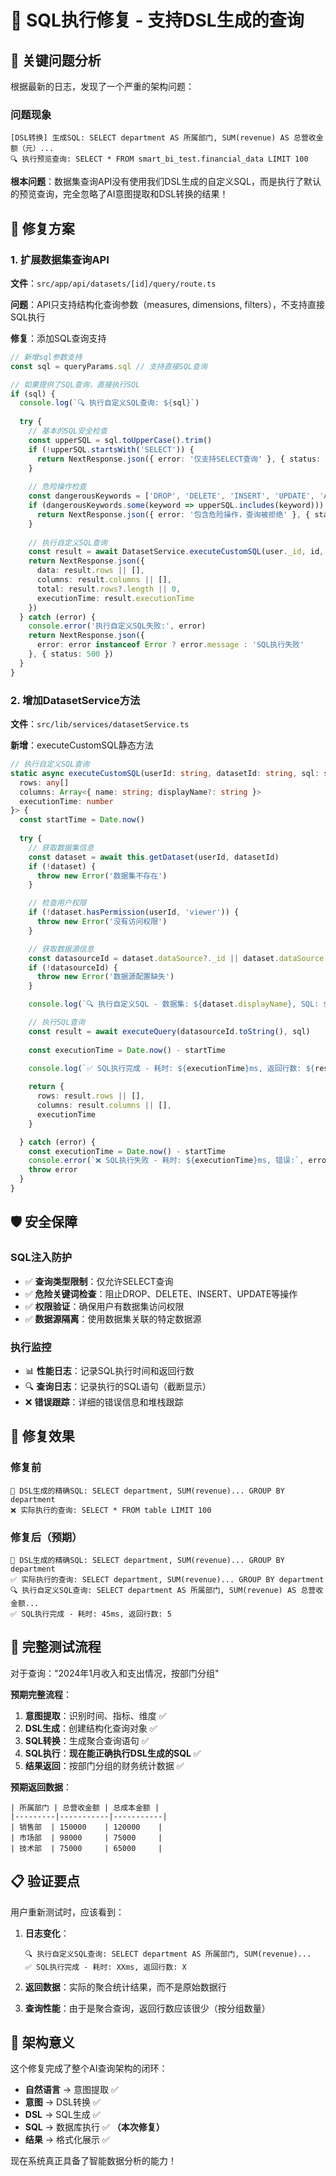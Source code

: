 # 🔧 SQL执行修复 - 支持DSL生成的查询

## 🐛 关键问题分析

根据最新的日志，发现了一个严重的架构问题：

### 问题现象
```
[DSL转换] 生成SQL: SELECT department AS 所属部门, SUM(revenue) AS 总营收金额（元）...
🔍 执行预览查询: SELECT * FROM smart_bi_test.financial_data LIMIT 100
```

**根本问题**：数据集查询API没有使用我们DSL生成的自定义SQL，而是执行了默认的预览查询，完全忽略了AI意图提取和DSL转换的结果！

## 🔧 修复方案

### 1. 扩展数据集查询API

**文件**：`src/app/api/datasets/[id]/query/route.ts`

**问题**：API只支持结构化查询参数（measures, dimensions, filters），不支持直接SQL执行

**修复**：添加SQL查询支持
```typescript
// 新增sql参数支持
const sql = queryParams.sql // 支持直接SQL查询

// 如果提供了SQL查询，直接执行SQL
if (sql) {
  console.log(`🔍 执行自定义SQL查询: ${sql}`)
  
  try {
    // 基本的SQL安全检查
    const upperSQL = sql.toUpperCase().trim()
    if (!upperSQL.startsWith('SELECT')) {
      return NextResponse.json({ error: '仅支持SELECT查询' }, { status: 400 })
    }
    
    // 危险操作检查
    const dangerousKeywords = ['DROP', 'DELETE', 'INSERT', 'UPDATE', 'ALTER', 'CREATE', 'TRUNCATE']
    if (dangerousKeywords.some(keyword => upperSQL.includes(keyword))) {
      return NextResponse.json({ error: '包含危险操作，查询被拒绝' }, { status: 400 })
    }
    
    // 执行自定义SQL查询
    const result = await DatasetService.executeCustomSQL(user._id, id, sql)
    return NextResponse.json({ 
      data: result.rows || [],
      columns: result.columns || [],
      total: result.rows?.length || 0,
      executionTime: result.executionTime
    })
  } catch (error) {
    console.error('执行自定义SQL失败:', error)
    return NextResponse.json({ 
      error: error instanceof Error ? error.message : 'SQL执行失败' 
    }, { status: 500 })
  }
}
```

### 2. 增加DatasetService方法

**文件**：`src/lib/services/datasetService.ts`

**新增**：executeCustomSQL静态方法
```typescript
// 执行自定义SQL查询
static async executeCustomSQL(userId: string, datasetId: string, sql: string): Promise<{
  rows: any[]
  columns: Array<{ name: string; displayName?: string }>
  executionTime: number
}> {
  const startTime = Date.now()
  
  try {
    // 获取数据集信息
    const dataset = await this.getDataset(userId, datasetId)
    if (!dataset) {
      throw new Error('数据集不存在')
    }

    // 检查用户权限
    if (!dataset.hasPermission(userId, 'viewer')) {
      throw new Error('没有访问权限')
    }

    // 获取数据源信息
    const datasourceId = dataset.dataSource?._id || dataset.dataSource
    if (!datasourceId) {
      throw new Error('数据源配置缺失')
    }

    console.log(`🔍 执行自定义SQL - 数据集: ${dataset.displayName}, SQL: ${sql.substring(0, 100)}...`)

    // 执行SQL查询
    const result = await executeQuery(datasourceId.toString(), sql)
    
    const executionTime = Date.now() - startTime
    
    console.log(`✅ SQL执行完成 - 耗时: ${executionTime}ms, 返回行数: ${result.rows?.length || 0}`)

    return {
      rows: result.rows || [],
      columns: result.columns || [],
      executionTime
    }

  } catch (error) {
    const executionTime = Date.now() - startTime
    console.error(`❌ SQL执行失败 - 耗时: ${executionTime}ms, 错误:`, error)
    throw error
  }
}
```

## 🛡️ 安全保障

### SQL注入防护
- ✅ **查询类型限制**：仅允许SELECT查询
- ✅ **危险关键词检查**：阻止DROP、DELETE、INSERT、UPDATE等操作
- ✅ **权限验证**：确保用户有数据集访问权限
- ✅ **数据源隔离**：使用数据集关联的特定数据源

### 执行监控
- 📊 **性能日志**：记录SQL执行时间和返回行数
- 🔍 **查询日志**：记录执行的SQL语句（截断显示）
- ❌ **错误跟踪**：详细的错误信息和堆栈跟踪

## 🎯 修复效果

### 修复前
```
🔨 DSL生成的精确SQL: SELECT department, SUM(revenue)... GROUP BY department
❌ 实际执行的查询: SELECT * FROM table LIMIT 100
```

### 修复后（预期）
```
🔨 DSL生成的精确SQL: SELECT department, SUM(revenue)... GROUP BY department
✅ 实际执行的查询: SELECT department, SUM(revenue)... GROUP BY department
🔍 执行自定义SQL查询: SELECT department AS 所属部门, SUM(revenue) AS 总营收金额...
✅ SQL执行完成 - 耗时: 45ms, 返回行数: 5
```

## 🧪 完整测试流程

对于查询："2024年1月收入和支出情况，按部门分组"

**预期完整流程**：
1. **意图提取**：识别时间、指标、维度 ✅
2. **DSL生成**：创建结构化查询对象 ✅  
3. **SQL转换**：生成聚合查询语句 ✅
4. **SQL执行**：**现在能正确执行DSL生成的SQL** ✅
5. **结果返回**：按部门分组的财务统计数据 ✅

**预期返回数据**：
```
| 所属部门 | 总营收金额 | 总成本金额 |
|---------|-----------|-----------|
| 销售部  | 150000    | 120000    |
| 市场部  | 98000     | 75000     |
| 技术部  | 75000     | 65000     |
```

## 📋 验证要点

用户重新测试时，应该看到：

1. **日志变化**：
   ```
   🔍 执行自定义SQL查询: SELECT department AS 所属部门, SUM(revenue)...
   ✅ SQL执行完成 - 耗时: XXms, 返回行数: X
   ```

2. **返回数据**：实际的聚合统计结果，而不是原始数据行

3. **查询性能**：由于是聚合查询，返回行数应该很少（按分组数量）

## 🚀 架构意义

这个修复完成了整个AI查询架构的闭环：
- **自然语言** → 意图提取 ✅
- **意图** → DSL转换 ✅  
- **DSL** → SQL生成 ✅
- **SQL** → 数据库执行 ✅ **（本次修复）**
- **结果** → 格式化展示 ✅

现在系统真正具备了智能数据分析的能力！